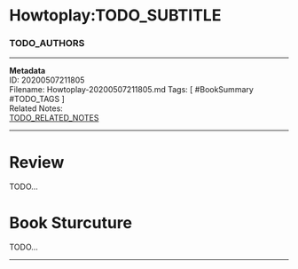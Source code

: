 # Howtoplay:TODO_SUBTITLE
### TODO_AUTHORS
---
**Metadata**  
ID: 20200507211805  
Filename: Howtoplay-20200507211805.md
Tags: [ #BookSummary #TODO_TAGS ]  
Related Notes:  
[TODO_RELATED_NOTES](.)  

---
 
# Review
TODO...

# Book Sturcuture
TODO...

--- 

[Howtoplay]: . "TODO_AUTHORS *Howtoplay:TODO_SUBTITLE*)"  
